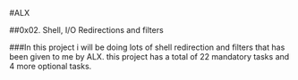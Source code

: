 #ALX
 
##0x02. Shell, I/O Redirections and filters

###In this project i will be doing lots of shell redirection and filters that has been given to me by ALX. this project has a total of 22 mandatory tasks and 4 more optional tasks.

